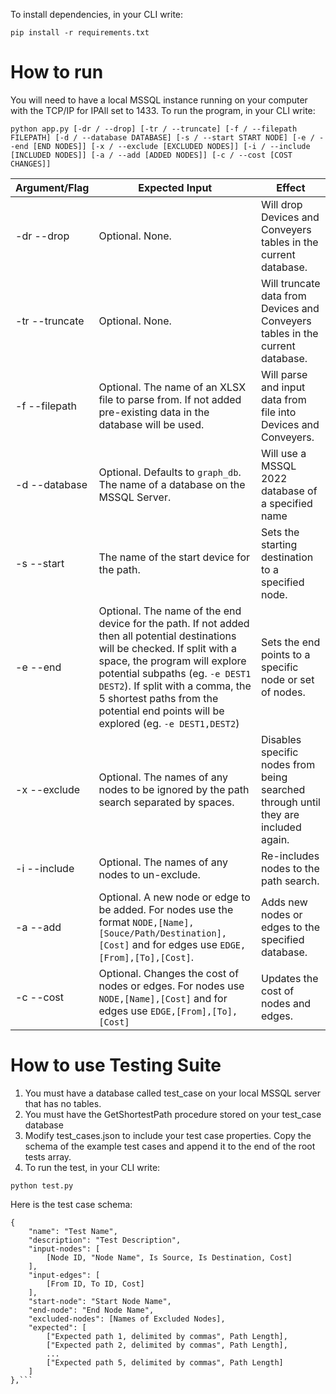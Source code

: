 
To install dependencies, in your CLI write:
```
pip install -r requirements.txt
```

# How to run

You will need to have a local MSSQL instance running on your computer with the TCP/IP for IPAll set to 1433.
To run the program, in your CLI write:
```
python app.py [-dr / --drop] [-tr / --truncate] [-f / --filepath FILEPATH] [-d / --database DATABASE] [-s / --start START NODE] [-e / --end [END NODES]] [-x / --exclude [EXCLUDED NODES]] [-i / --include [INCLUDED NODES]] [-a / --add [ADDED NODES]] [-c / --cost [COST CHANGES]]
```
| Argument/Flag | Expected Input | Effect |
| -------- | -------------- | ---- |
| -dr --drop | Optional. None. | Will drop Devices and Conveyers tables in the current database.
| -tr --truncate  | Optional. None. | Will truncate data from Devices and Conveyers tables in the current database.
| -f --filepath | Optional. The name of an XLSX file to parse from. If not added pre-existing data in the database will be used. | Will parse and input data from file into Devices and Conveyers.
| -d --database | Optional. Defaults to `graph_db`. The name of a database on the MSSQL Server. | Will use a MSSQL 2022 database of a specified name |
| -s --start | The name of the start device for the path. | Sets the starting destination to a specified node.
| -e --end | Optional. The name of the end device for the path. If not added then all potential destinations will be checked. If split with a space, the program will explore potential subpaths (eg. `-e DEST1 DEST2`). If split with a comma, the 5 shortest paths from the potential end points will be explored (eg. `-e DEST1,DEST2`) | Sets the end points to a specific node or set of nodes. |
| -x --exclude | Optional. The names of any nodes to be ignored by the path search separated by spaces. | Disables specific nodes from being searched through until they are included again.
| -i --include | Optional. The names of any nodes to un-exclude. | Re-includes nodes to the path search. |
| -a --add | Optional. A new node or edge to be added. For nodes use the format `NODE,[Name],[Souce/Path/Destination],[Cost]` and for edges use `EDGE,[From],[To],[Cost]`. | Adds new nodes or edges to the specified database. |
| -c --cost | Optional. Changes the cost of nodes or edges. For nodes use `NODE,[Name],[Cost]` and for edges use `EDGE,[From],[To],[Cost]` | Updates the cost of nodes and edges. |


# How to use Testing Suite
1. You must have a database called test_case on your local MSSQL server that has no tables.
2. You must have the GetShortestPath procedure stored on your test_case database
3. Modify test_cases.json to include your test case properties. Copy the schema of the example test cases and append it to the end of the root tests array.
4. To run the test, in your CLI write:
```
python test.py
```
Here is the test case schema:
```
{
    "name": "Test Name",
    "description": "Test Description",
    "input-nodes": [
        [Node ID, "Node Name", Is Source, Is Destination, Cost]
    ],
    "input-edges": [
        [From ID, To ID, Cost]
    ],
    "start-node": "Start Node Name",
    "end-node": "End Node Name",
    "excluded-nodes": [Names of Excluded Nodes],
    "expected": [
        ["Expected path 1, delimited by commas", Path Length],
        ["Expected path 2, delimited by commas", Path Length],
        ...
        ["Expected path 5, delimited by commas", Path Length]
    ]
},```

